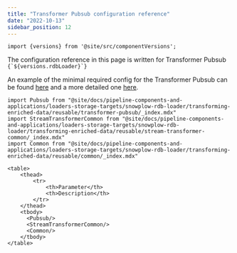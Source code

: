 ```yaml
---
title: "Transformer Pubsub configuration reference"
date: "2022-10-13"
sidebar_position: 12
---
```


```mdx-code-block
import {versions} from '@site/src/componentVersions';
```

<p>The configuration reference in this page is written for Transformer Pubsub <code>{`${versions.rdbLoader}`}</code></p>

An example of the minimal required config for the Transformer Pubsub can be found [here](https://github.com/snowplow/snowplow-rdb-loader/tree/master/config/transformer/gcp/transformer.pubsub.config.minimal.hocon) and a more detailed one [here](https://github.com/snowplow/snowplow-rdb-loader/tree/master/config/transformer/gcp/transformer.pubsub.config.reference.hocon).

```mdx-code-block
import Pubsub from "@site/docs/pipeline-components-and-applications/loaders-storage-targets/snowplow-rdb-loader/transforming-enriched-data/reusable/transformer-pubsub/_index.mdx"
import StreamTransformerCommon from "@site/docs/pipeline-components-and-applications/loaders-storage-targets/snowplow-rdb-loader/transforming-enriched-data/reusable/stream-transformer-common/_index.mdx"
import Common from "@site/docs/pipeline-components-and-applications/loaders-storage-targets/snowplow-rdb-loader/transforming-enriched-data/reusable/common/_index.mdx"

<table>
    <thead>
        <tr>
            <th>Parameter</th>
            <th>Description</th>
        </tr>
    </thead>
    <tbody>
      <Pubsub/>
      <StreamTransformerCommon/>
      <Common/>
    </tbody>
</table>
```
